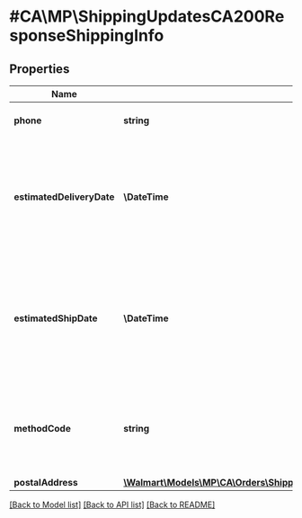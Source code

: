 # #CA\MP\ShippingUpdatesCA200ResponseShippingInfo

## Properties

Name | Type | Description | Notes
------------ | ------------- | ------------- | -------------
**phone** | **string** | The customer's phone number |
**estimatedDeliveryDate** | **\DateTime** | The estimated time and date for the delivery of the item. Format: yyyy-MM-ddThh:MM:ssZ Example: '2016-06-15T06:00:00Z' |
**estimatedShipDate** | **\DateTime** | The estimated time and date when the item will be shipped. Format: yyyy-MM-ddThh:MM:ssZ Example: '2016-06-15T06:00:00Z' |
**methodCode** | **string** | The shipping method. Can be one of the following: Standard, Express, Oneday, or Freight |
**postalAddress** | [**\Walmart\Models\MP\CA\Orders\ShippingUpdatesCA200ResponseShippingInfoPostalAddress**](ShippingUpdatesCA200ResponseShippingInfoPostalAddress.md) |  |


[[Back to Model list]](../) [[Back to API list]](../../Api/CA/MP) [[Back to README]](../../README.md)
